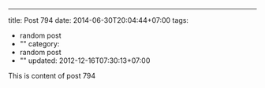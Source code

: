 ---
title: Post 794
date: 2014-06-30T20:04:44+07:00
tags:
  - random post
  - ""
category:
  - random post
  - ""
updated: 2012-12-16T07:30:13+07:00

This is content of post 794